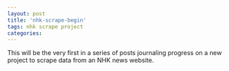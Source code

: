 ```yaml
---
layout: post
title: 'nhk-scrape-begin'
tags: nhk scrape project
categories: 
---
```


This will be the very first in a series of posts journaling progress on a new project to scrape data from an NHK news website.

